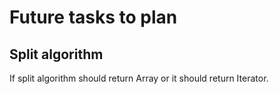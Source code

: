 # Future tasks to plan

## Split algorithm

If split algorithm should return Array<Slices> or it should return Iterator<Slices>.
